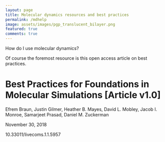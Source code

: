 ```yaml
---
layout: page
title: Molecular dynamics resources and best practices
permalink: /mdhelp
image: assets/images/pgp_translucent_bilayer.png
featured: true
comments: true
---
```


How do I use molecular dynamics?

Of course the foremost resource is this open access article on best practices.

<div class='paper'>
    <h1 class="title">Best Practices for Foundations in Molecular Simulations [Article v1.0]</h1>
    <p class='authors'>Efrem Braun, Justin Gilmer, Heather B. Mayes, David L. Mobley, Jacob I. Monroe, Samarjeet Prasad, Daniel M. Zuckerman</p>
    <p class='date'>November 30, 2018</p>
    <p class='doi'>10.33011/livecoms.1.1.5957</p>
</div>

